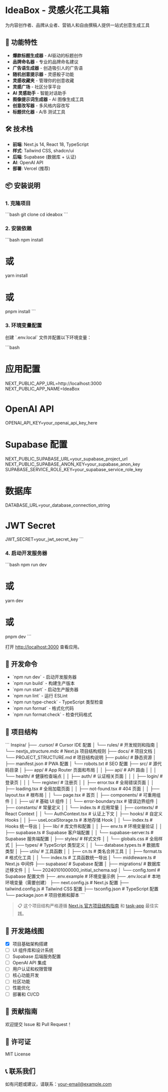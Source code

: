 # IdeaBox - 灵感火花工具箱

为内容创作者、品牌从业者、营销人和自由撰稿人提供一站式创意生成工具

## 🚀 功能特性

- **爆款标题生成器** - AI驱动的标题创作
- **品牌命名器** - 专业的品牌命名建议
- **广告语生成器** - 创造吸引人的广告语
- **随机创意提示器** - 灵感骰子功能
- **灵感收藏夹** - 管理你的创意收藏
- **灵感广场** - 社区分享平台
- **AI 灵感助手** - 智能对话助手
- **图像提示词生成器** - AI 图像生成工具
- **创意改写器** - 多风格内容改写
- **标题优化器** - A/B 测试工具

## 🛠️ 技术栈

- **前端**: Next.js 14, React 18, TypeScript
- **样式**: Tailwind CSS, shadcn/ui
- **后端**: Supabase (数据库 + 认证)
- **AI**: OpenAI API
- **部署**: Vercel (推荐)

## 📦 安装说明

### 1. 克隆项目

\`\`\`bash
git clone <your-repo-url>
cd ideabox
\`\`\`

### 2. 安装依赖

\`\`\`bash
npm install

# 或

yarn install

# 或

pnpm install
\`\`\`

### 3. 环境变量配置

创建 \`.env.local\` 文件并配置以下环境变量：

\`\`\`bash

# 应用配置

NEXT_PUBLIC_APP_URL=http://localhost:3000
NEXT_PUBLIC_APP_NAME=IdeaBox

# OpenAI API

OPENAI_API_KEY=your_openai_api_key_here

# Supabase 配置

NEXT_PUBLIC_SUPABASE_URL=your_supabase_project_url
NEXT_PUBLIC_SUPABASE_ANON_KEY=your_supabase_anon_key
SUPABASE_SERVICE_ROLE_KEY=your_supabase_service_role_key

# 数据库

DATABASE_URL=your_database_connection_string

# JWT Secret

JWT_SECRET=your_jwt_secret_key
\`\`\`

### 4. 启动开发服务器

\`\`\`bash
npm run dev

# 或

yarn dev

# 或

pnpm dev
\`\`\`

打开 [http://localhost:3000](http://localhost:3000) 查看应用。

## 🔧 开发命令

- \`npm run dev\` - 启动开发服务器
- \`npm run build\` - 构建生产版本
- \`npm run start\` - 启动生产服务器
- \`npm run lint\` - 运行 ESLint
- \`npm run type-check\` - TypeScript 类型检查
- \`npm run format\` - 格式化代码
- \`npm run format:check\` - 检查代码格式

## 📁 项目结构

\`\`\`
Inspira/
├── .cursor/                     # Cursor IDE 配置
│   └── rules/                   # 开发规则和指南
│       └── nextjs_structure.mdc # Next.js 项目结构规则
├── docs/                        # 项目文档
│   └── PROJECT_STRUCTURE.md     # 项目结构说明
├── public/                      # 静态资源
│   ├── manifest.json            # PWA 配置
│   └── robots.txt               # SEO 配置
├── src/                         # 源代码目录
│   ├── app/                     # App Router 页面和布局
│   │   ├── api/                 # API 路由
│   │   │   └── health/          # 健康检查端点
│   │   ├── auth/                # 认证相关页面
│   │   │   ├── login/           # 登录页
│   │   │   └── register/        # 注册页
│   │   ├── error.tsx            # 全局错误页面
│   │   ├── loading.tsx          # 全局加载页面
│   │   ├── not-found.tsx        # 404 页面
│   │   ├── layout.tsx           # 根布局
│   │   └── page.tsx             # 首页
│   ├── components/              # 可重用组件
│   │   ├── ui/                  # 基础 UI 组件
│   │   └── error-boundary.tsx   # 错误边界组件
│   ├── constants/               # 常量定义
│   │   └── index.ts             # 应用常量
│   ├── contexts/                # React Context
│   │   └── AuthContext.tsx      # 认证上下文
│   ├── hooks/                   # 自定义 Hooks
│   │   ├── useLocalStorage.ts   # 本地存储 Hook
│   │   └── index.ts             # Hooks 统一导出
│   ├── lib/                     # 库文件和配置
│   │   ├── env.ts               # 环境变量验证
│   │   ├── supabase.ts          # Supabase 客户端配置
│   │   └── supabase-server.ts   # Supabase 服务端配置
│   ├── styles/                  # 样式文件
│   │   └── globals.css          # 全局样式
│   ├── types/                   # TypeScript 类型定义
│   │   └── database.types.ts    # 数据库类型
│   ├── utils/                   # 工具函数
│   │   ├── cn.ts                # 类名合并工具
│   │   ├── format.ts            # 格式化工具
│   │   └── index.ts             # 工具函数统一导出
│   └── middleware.ts            # Next.js 中间件
├── supabase/                    # Supabase 配置
│   ├── migrations/              # 数据库迁移文件
│   │   └── 20240101000000_initial_schema.sql
│   └── config.toml              # Supabase 配置文件
├── .env.example                 # 环境变量示例
├── .env.local                   # 本地环境变量（需要创建）
├── next.config.js               # Next.js 配置
├── tailwind.config.js           # Tailwind CSS 配置
├── tsconfig.json                # TypeScript 配置
└── package.json                 # 项目依赖和脚本
\`\`\`

> 📋 这个项目结构严格遵循 [Next.js 官方项目结构指南](https://nextjs.org/docs/app/getting-started/project-structure) 和 [task-app](https://github.com/pixegami/task-app) 最佳实践。

## 🎯 开发路线图

- [x] 项目基础架构搭建
- [ ] UI 组件库和设计系统
- [ ] Supabase 后端服务配置
- [ ] OpenAI API 集成
- [ ] 用户认证和权限管理
- [ ] 核心功能开发
- [ ] 社区功能
- [ ] 性能优化
- [ ] 部署和 CI/CD

## 🤝 贡献指南

欢迎提交 Issue 和 Pull Request！

## 📄 许可证

MIT License

## 📞 联系我们

如有问题或建议，请联系：your-email@example.com
 